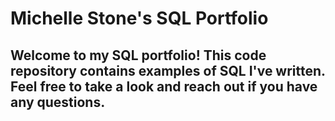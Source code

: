 # Michelle Stone's SQL Portfolio
## Welcome to my SQL portfolio! This code repository contains examples of SQL I've written. Feel free to take a look and reach out if you have any questions.
